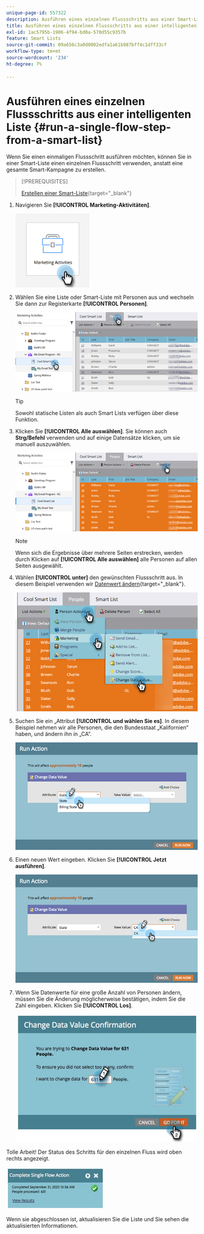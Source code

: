 ```yaml
---
unique-page-id: 557322
description: Ausführen eines einzelnen Flussschritts aus einer Smart-Liste - Marketo-Dokumente - Produktdokumentation
title: Ausführen eines einzelnen Flussschritts aus einer intelligenten Liste
exl-id: 1ac5795b-1906-4f94-bd0a-570d55c9357b
feature: Smart Lists
source-git-commit: 09a656c3a0d0002edfa1a61b987bff4c1dff33cf
workflow-type: tm+mt
source-wordcount: '234'
ht-degree: 7%

---
```


# Ausführen eines einzelnen Flussschritts aus einer intelligenten Liste {#run-a-single-flow-step-from-a-smart-list}

Wenn Sie einen einmaligen Flussschritt ausführen möchten, können Sie in einer Smart-Liste einen einzelnen Flussschritt verwenden, anstatt eine gesamte Smart-Kampagne zu erstellen.

>[!PREREQUISITES]
>
>[Erstellen einer Smart-Liste](/help/marketo/product-docs/core-marketo-concepts/smart-lists-and-static-lists/creating-a-smart-list/create-a-smart-list.md){target="_blank"}

1. Navigieren Sie **[!UICONTROL Marketing-Aktivitäten]**.

   ![](assets/run-a-single-flow-step-from-a-smart-list-1.png)

1. Wählen Sie eine Liste oder Smart-Liste mit Personen aus und wechseln Sie dann zur Registerkarte **[!UICONTROL Personen]**.

   ![](assets/run-a-single-flow-step-from-a-smart-list-2.png)

   >[!TIP]
   >
   >Sowohl statische Listen als auch Smart Lists verfügen über diese Funktion.

1. Klicken Sie **[!UICONTROL Alle auswählen]**. Sie können auch **Strg/Befehl** verwenden und auf einige Datensätze klicken, um sie manuell auszuwählen.

   ![](assets/run-a-single-flow-step-from-a-smart-list-3.png)

   >[!NOTE]
   >
   >Wenn sich die Ergebnisse über mehrere Seiten erstrecken, werden durch Klicken auf **[!UICONTROL Alle auswählen]** alle Personen auf allen Seiten ausgewählt.

1. Wählen **[!UICONTROL unter]** den gewünschten Flussschritt aus. In diesem Beispiel verwenden wir [Datenwert ändern](/help/marketo/product-docs/core-marketo-concepts/smart-campaigns/flow-actions/change-data-value.md){target="_blank"}.

   ![](assets/run-a-single-flow-step-from-a-smart-list-4.png)

1. Suchen Sie ein „Attribut **[!UICONTROL und wählen Sie es]**. In diesem Beispiel nehmen wir alle Personen, die den Bundesstaat „Kalifornien“ haben, und ändern ihn in „CA“.

   ![](assets/run-a-single-flow-step-from-a-smart-list-5.png)

1. Einen neuen Wert eingeben. Klicken Sie **[!UICONTROL Jetzt ausführen]**.

   ![](assets/run-a-single-flow-step-from-a-smart-list-6.png)

1. Wenn Sie Datenwerte für eine große Anzahl von Personen ändern, müssen Sie die Änderung möglicherweise bestätigen, indem Sie die Zahl eingeben. Klicken Sie **[!UICONTROL Los]**.

   ![](assets/run-a-single-flow-step-from-a-smart-list-7.png)

Tolle Arbeit! Der Status des Schritts für den einzelnen Fluss wird oben rechts angezeigt.

![](assets/run-a-single-flow-step-from-a-smart-list-8.png)

Wenn sie abgeschlossen ist, aktualisieren Sie die Liste und Sie sehen die aktualisierten Informationen.
